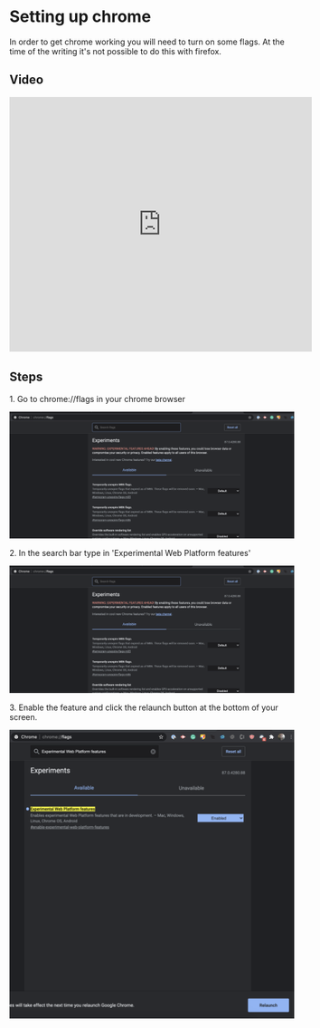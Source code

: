 # Setting up chrome

In order to get chrome working you will need to turn on some flags. At the time of the writing it's not possible to do this with firefox.

## Video

<iframe width="535" height="450" src="https://www.youtube.com/embed/NEgdfx_VqDE?rel=0"  frameborder="0" allow="accelerometer; autoplay; clipboard-write; encrypted-media; gyroscope; picture-in-picture" allowfullscreen></iframe>

## Steps

1\. Go to chrome://flags in your chrome browser

![chrome flags](../assets/setting-up-chrome/chrome-flags.png)

2\. In the search bar type in 'Experimental Web Platform features'

![search ](../assets/setting-up-chrome/search.png)

3\. Enable the feature and click the relaunch button at the bottom of your screen.

![relaunch chrome ](../assets/setting-up-chrome/relaunch.png)
